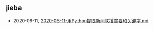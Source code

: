 ## jieba
* 2020-06-11, [2020-06-11-用Python提取新闻联播摘要和关键字.md](../posts/2020-06-11-用Python提取新闻联播摘要和关键字.md)